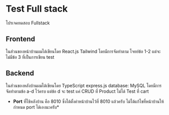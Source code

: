 # Test Full stack

โปรเจคทดสอบ Fullstack 

## Frontend
ในส่วนของหน้าบ้านผมได้เขียนโดย React.js Tailwind โดยมีการจัดทำตาม โจทย์ข้อ 1-2 แต่จะไม่มีข้อ 3 ที่เป็นการเขียน test

## Backend
ในส่วนของหลังบ้านผมได้เขียนโดย TypeScript express.js database: MySQL โดยมีการจัดทำตามข้อ a-d ไว้ครบ
แต่ข้อ d จะ test แค่ CRUD ที่ Product ไม่ได้ Test ที่ cart 


 * **Port** ที่ใช้หลังบ้าน คือ 8010 ซึ่งได้ตั้งค่าหน้าบ้านไว้ที่ 8010 แล้วครับ ไม่ได้แก้ไขที่หน้าบ้านให้กำหนด port ได้เองนะครับ*

